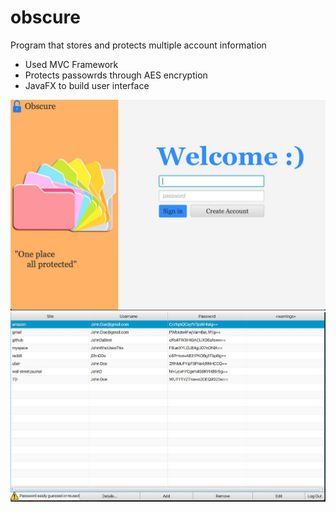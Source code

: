 # obscure
Program that stores and protects multiple account information

* Used MVC Framework
* Protects passowrds through AES encryption 
* JavaFX to build user interface 

![](obscure_login.jpg)
![](obscure_main.jpg)
